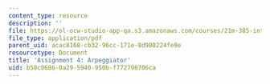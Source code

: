 ```yaml
---
content_type: resource
description: ''
file: https://ol-ocw-studio-app-qa.s3.amazonaws.com/courses/21m-385-interactive-music-systems-fall-2016/b58c06860a295940950bf772798706ca_MIT21M_385F16_pset4.pdf
file_type: application/pdf
parent_uid: acac8168-cb32-96cc-171e-8d980224fe9e
resourcetype: Document
title: 'Assignment 4: Arpeggiator'
uid: b58c0686-0a29-5940-950b-f772798706ca
---
```

